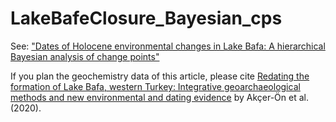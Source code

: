 # LakeBafeClosure_Bayesian_cps

See: ["Dates of Holocene environmental changes in Lake Bafa: A hierarchical Bayesian analysis of change points"](https://dergipark.org.tr/tr/pub/tcd/issue/78700/1283443)

If you plan the geochemistry data of this article, please cite [Redating the formation of Lake Bafa, western Turkey: Integrative geoarchaeological methods and new environmental and dating evidence](https://doi.org/10.1002/gea.21791) by Akçer-Ön et al. (2020).
